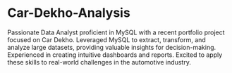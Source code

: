 # Car-Dekho-Analysis
Passionate Data Analyst proficient in MySQL with a recent portfolio project focused on Car Dekho. Leveraged MySQL to extract, transform, and analyze large datasets, providing valuable insights for decision-making. Experienced in creating intuitive dashboards and reports. Excited to apply these skills to real-world challenges in the automotive industry.
